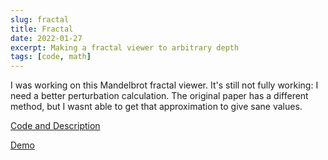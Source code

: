 ```yaml
---
slug: fractal
title: Fractal
date: 2022-01-27
excerpt: Making a fractal viewer to arbitrary depth
tags: [code, math]
---
```


I was working on this Mandelbrot fractal viewer. It's still not fully working: I need a better perturbation calculation. The original paper has a different method, but I wasnt able to get that approximation to give sane values.

[Code and Description](https://github.com/IHTFY/mandelbrot)

[Demo](http://mandelbrot.ihtfy.com)
